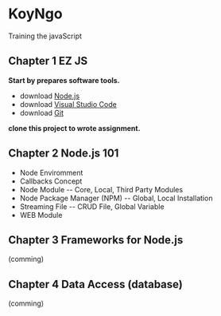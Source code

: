# KoyNgo

Training the javaScript
## Chapter 1 EZ JS

**Start by prepares software tools.**
* download [Node.js](https://nodejs.org/en/)
* download [Visual Studio Code](https://code.visualstudio.com/download)
* download [Git](https://git-scm.com/downloads)

**clone this project to wrote assignment.**

## Chapter 2 Node.js 101 
 
 - Node Enviromment
 - Callbacks Concept
 - Node Module -- Core, Local, Third Party Modules
 - Node Package Manager (NPM)
  -- Global, Local Installation
- Streaming File -- CRUD File, Global Variable
- WEB Module

## Chapter 3 Frameworks for Node.js

(comming)

## Chapter 4 Data Access (database)

(comming)
